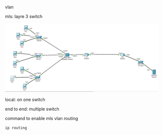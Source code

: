 vlan 


mls: layre 3 switch

<a href="link"><img src="https://github.com/amin-amani/CCNA/blob/main/Session10/mls.PNG" alt="CCNA ||" width="600"/></a>

local: on one switch

end to end: multiple switch

command to enable mls vlan routing
```
ip routing
```
